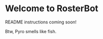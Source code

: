 Welcome to RosterBot
=================

README instructions coming soon!

Btw, Pyro smells like fish.